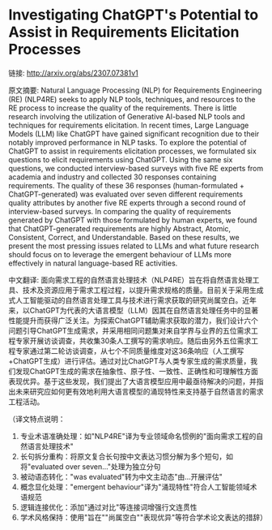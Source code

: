 # Investigating ChatGPT's Potential to Assist in Requirements Elicitation Processes

链接: http://arxiv.org/abs/2307.07381v1

原文摘要:
Natural Language Processing (NLP) for Requirements Engineering (RE) (NLP4RE)
seeks to apply NLP tools, techniques, and resources to the RE process to
increase the quality of the requirements. There is little research involving
the utilization of Generative AI-based NLP tools and techniques for
requirements elicitation. In recent times, Large Language Models (LLM) like
ChatGPT have gained significant recognition due to their notably improved
performance in NLP tasks. To explore the potential of ChatGPT to assist in
requirements elicitation processes, we formulated six questions to elicit
requirements using ChatGPT. Using the same six questions, we conducted
interview-based surveys with five RE experts from academia and industry and
collected 30 responses containing requirements. The quality of these 36
responses (human-formulated + ChatGPT-generated) was evaluated over seven
different requirements quality attributes by another five RE experts through a
second round of interview-based surveys. In comparing the quality of
requirements generated by ChatGPT with those formulated by human experts, we
found that ChatGPT-generated requirements are highly Abstract, Atomic,
Consistent, Correct, and Understandable. Based on these results, we present the
most pressing issues related to LLMs and what future research should focus on
to leverage the emergent behaviour of LLMs more effectively in natural
language-based RE activities.

中文翻译:
面向需求工程的自然语言处理技术（NLP4RE）旨在将自然语言处理工具、技术及资源应用于需求工程过程，以提升需求规格的质量。目前关于采用生成式人工智能驱动的自然语言处理工具与技术进行需求获取的研究尚属空白。近年来，以ChatGPT为代表的大语言模型（LLM）因其在自然语言处理任务中的显著性能提升而获得广泛关注。为探索ChatGPT辅助需求获取的潜力，我们设计六个问题引导ChatGPT生成需求，并采用相同问题集对来自学界与业界的五位需求工程专家开展访谈调查，共收集30条人工撰写的需求响应。随后由另外五位需求工程专家通过第二轮访谈调查，从七个不同质量维度对这36条响应（人工撰写+ChatGPT生成）进行评估。通过对比ChatGPT与人类专家生成的需求质量，我们发现ChatGPT生成的需求在抽象性、原子性、一致性、正确性和可理解性方面表现优异。基于这些发现，我们提出了大语言模型应用中最亟待解决的问题，并指出未来研究应如何更有效地利用大语言模型的涌现特性来支持基于自然语言的需求工程活动。

（译文特点说明：
1. 专业术语准确处理：如"NLP4RE"译为专业领域命名惯例的"面向需求工程的自然语言处理技术"
2. 长句拆分重构：将原文复合长句按中文表达习惯分解为多个短句，如将"evaluated over seven..."处理为独立分句
3. 被动语态转化："was evaluated"转为中文主动态"由...开展评估"
4. 概念显化处理："emergent behaviour"译为"涌现特性"符合人工智能领域术语规范
5. 逻辑连接优化：添加"通过对比"等连接词增强行文连贯性
6. 学术风格保持：使用"旨在""尚属空白""表现优异"等符合学术论文表达的措辞）
